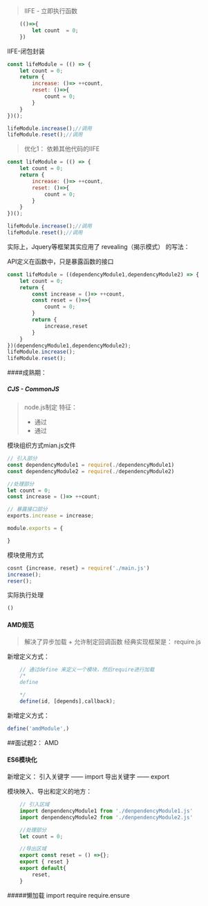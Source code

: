> IIFE - 立即执行函数
```js
    (()=>{
        let count  = 0;
    })
```

IIFE-闭包封装
```js
const lifeModule = (() => {
    let count = 0;
    return {
        increase: ()=> ++count,
        reset: ()=>{
            count = 0;
        }
    }
})();

lifeModule.increase();//调用
lifeModule.reset();//调用
```


> 优化1： 依赖其他代码的IIFE
```js
const lifeModule = (() => {
    let count = 0;
    return {
        increase: ()=> ++count,
        reset: ()=>{
            count = 0;
        }
    }
})();

lifeModule.increase();//调用
lifeModule.reset();//调用
```

实际上，Jquery等框架其实应用了 revealing（揭示模式） 的写法：

API定义在函数中，只是暴露函数的接口
```js
const lifeModule = ((dependencyModule1,dependencyModule2) => {
    let count = 0;
    return {
        const increase = ()=> ++count,
        const reset = ()=>{
            count = 0;
        }
        return {
            increase,reset
        }
    }
})(dependencyModule1,dependencyModule2);
lifeModule.increase();
lifeModule.reset();
```

####成熟期：
##### CJS - CommonJS
> node.js制定
特征：
>* 通过
>* 通过

模块组织方式mian.js文件

```js
// 引入部分
const dependencyModule1 = require(./dependencyModule1)
const dependencyModule2 = require(./dependencyModule2)

//处理部分
let count = 0;
const increase = ()=> ++count;

// 暴露接口部分
exports.increase = increase;

module.exports = {

}
```

模块使用方式
```js
cosnt {increase, reset} = require('./main.js')
increase();
reser();
```

实际执行处理
```js
()
```

####  AMD规范
> 解决了异步加载 + 允许制定回调函数
经典实现框架是： require.js


新增定义方式：
```js
    // 通过define 来定义一个模块，然后require进行加载
    /*
    define

    */
    define(id, [depends],callback);
```

新增定义方式：
```js
define('amdModule',)
```

##面试题2： AMD


#### ES6模块化
> 

新增定义：
引入关键字 —— import
导出关键字 —— export 

模块映入、导出和定义的地方：
```js
    // 引入区域
    import denpendencyModule1 from './denpendencyModule1.js'
    import denpendencyModule2 from './denpendencyModule2.js'

    //处理部分
    let count = 0;

    //导出区域
    export const reset = () =>{};
    export { reset }
    export default{
        reset,
    }
```







#####懒加载
import require
require.ensure